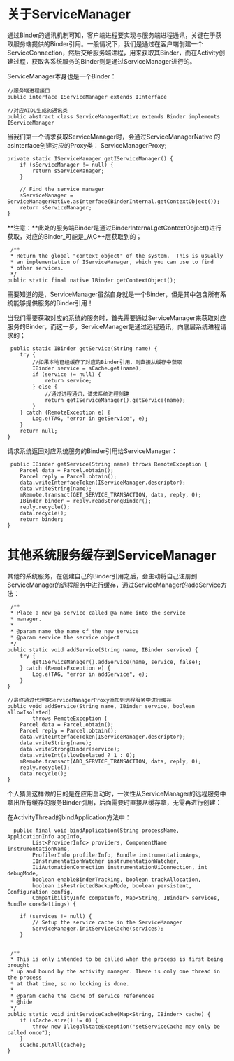 # 关于ServiceManager

 通过Binder的通讯机制可知，客户端进程要实现与服务端进程通讯，关键在于获取服务端提供的Binder引用。一般情况下，我们是通过在客户端创建一个ServiceConnection，然后交给服务端进程，用来获取其Binder，而在Activity创建过程，获取各系统服务的Binder则是通过ServiceManager进行的。
 
 
 ServiceManager本身也是一个Binder：
 
 ```
 //服务端进程接口
 public interface IServiceManager extends IInterface
 
 //对应AIDL生成的通讯类
 public abstract class ServiceManagerNative extends Binder implements IServiceManager
 
 ```

 当我们第一个请求获取ServiceManager时，会通过ServiceManagerNative 的asInterface创建对应的Proxy类：
 ServiceManagerProxy;
 
    private static IServiceManager getIServiceManager() {
        if (sServiceManager != null) {
            return sServiceManager;
        }

        // Find the service manager
        sServiceManager = ServiceManagerNative.asInterface(BinderInternal.getContextObject());
        return sServiceManager;
    }

**注意：**此处的服务端Binder是通过BinderInternal.getContextObject()进行获取，对应的Binder_可能是_从C++层获取到的；

     /**
     * Return the global "context object" of the system.  This is usually
     * an implementation of IServiceManager, which you can use to find
     * other services.
     */
    public static final native IBinder getContextObject();

 需要知道的是，ServiceManager虽然自身就是一个Binder，但是其中包含所有系统能够提供服务的Binder引用！
 
 
 当我们需要获取对应的系统的服务时，首先需要通过ServiceManager来获取对应服务的Binder，而这一步，ServiceManager是通过远程通讯，向底层系统进程请求的；
 
     public static IBinder getService(String name) {
        try {
            //如果本地已经缓存了对应的Binder引用，则直接从缓存中获取
            IBinder service = sCache.get(name);
            if (service != null) {
                return service;
            } else {
                //通过进程通讯，请求系统进程创建
                return getIServiceManager().getService(name);
            }
        } catch (RemoteException e) {
            Log.e(TAG, "error in getService", e);
        }
        return null;
    }
    
 请求系统返回对应系统服务的Binder引用给ServiceManager：
 
     public IBinder getService(String name) throws RemoteException {
        Parcel data = Parcel.obtain();
        Parcel reply = Parcel.obtain();
        data.writeInterfaceToken(IServiceManager.descriptor);
        data.writeString(name);
        mRemote.transact(GET_SERVICE_TRANSACTION, data, reply, 0);
        IBinder binder = reply.readStrongBinder();
        reply.recycle();
        data.recycle();
        return binder;
    }

# 其他系统服务缓存到ServiceManager    
            
其他的系统服务，在创建自己的Binder引用之后，会主动将自己注册到ServiceManager的远程服务中进行缓存，通过ServiceManager的addService方法：

     /**
     * Place a new @a service called @a name into the service
     * manager.
     * 
     * @param name the name of the new service
     * @param service the service object
     */
    public static void addService(String name, IBinder service) {
        try {
            getIServiceManager().addService(name, service, false);
        } catch (RemoteException e) {
            Log.e(TAG, "error in addService", e);
        }
    }
    
    //最终通过代理类ServiceManagerProxy添加到远程服务中进行缓存
    public void addService(String name, IBinder service, boolean allowIsolated)
            throws RemoteException {
        Parcel data = Parcel.obtain();
        Parcel reply = Parcel.obtain();
        data.writeInterfaceToken(IServiceManager.descriptor);
        data.writeString(name);
        data.writeStrongBinder(service);
        data.writeInt(allowIsolated ? 1 : 0);
        mRemote.transact(ADD_SERVICE_TRANSACTION, data, reply, 0);
        reply.recycle();
        data.recycle();
    }
    
 个人猜测这样做的目的是在应用启动时，一次性从ServiceManager的远程服务中拿出所有缓存的服务Binder引用，后面需要时直接从缓存拿，无需再进行创建：
 
 在ActivityThread的bindApplication方法中：
 
      public final void bindApplication(String processName, ApplicationInfo appInfo,
            List<ProviderInfo> providers, ComponentName instrumentationName,
            ProfilerInfo profilerInfo, Bundle instrumentationArgs,
            IInstrumentationWatcher instrumentationWatcher,
            IUiAutomationConnection instrumentationUiConnection, int debugMode,
            boolean enableBinderTracking, boolean trackAllocation,
            boolean isRestrictedBackupMode, boolean persistent, Configuration config,
            CompatibilityInfo compatInfo, Map<String, IBinder> services, Bundle coreSettings) {

        if (services != null) {
            // Setup the service cache in the ServiceManager
            ServiceManager.initServiceCache(services);
        }
 
 
     /**
     * This is only intended to be called when the process is first being brought
     * up and bound by the activity manager. There is only one thread in the process
     * at that time, so no locking is done.
     * 
     * @param cache the cache of service references
     * @hide
     */
    public static void initServiceCache(Map<String, IBinder> cache) {
        if (sCache.size() != 0) {
            throw new IllegalStateException("setServiceCache may only be called once");
        }
        sCache.putAll(cache);
    }
 
 
 
 
 
 
 
 
 
 
 
 
 
 
 
 
 
 
 
 
 
 
 
 
 
 
 
 
 
 
 
 
 
 